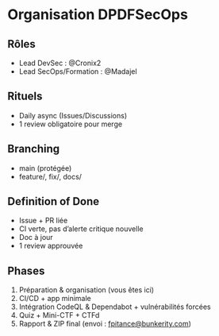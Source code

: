 # Organisation DPDFSecOps


## Rôles
- Lead DevSec : @Cronix2
- Lead SecOps/Formation : @Madajel


## Rituels
- Daily async (Issues/Discussions)
- 1 review obligatoire pour merge


## Branching
- main (protégée)
- feature/<slug>, fix/<slug>, docs/<slug>


## Definition of Done
- Issue + PR liée
- CI verte, pas d’alerte critique nouvelle
- Doc à jour
- 1 review approuvée


## Phases
1. Préparation & organisation (vous êtes ici)
2. CI/CD + app minimale
3. Intégration CodeQL & Dependabot + vulnérabilités forcées
4. Quiz + Mini-CTF + CTFd
5. Rapport & ZIP final (envoi : fpitance@bunkerity.com)
